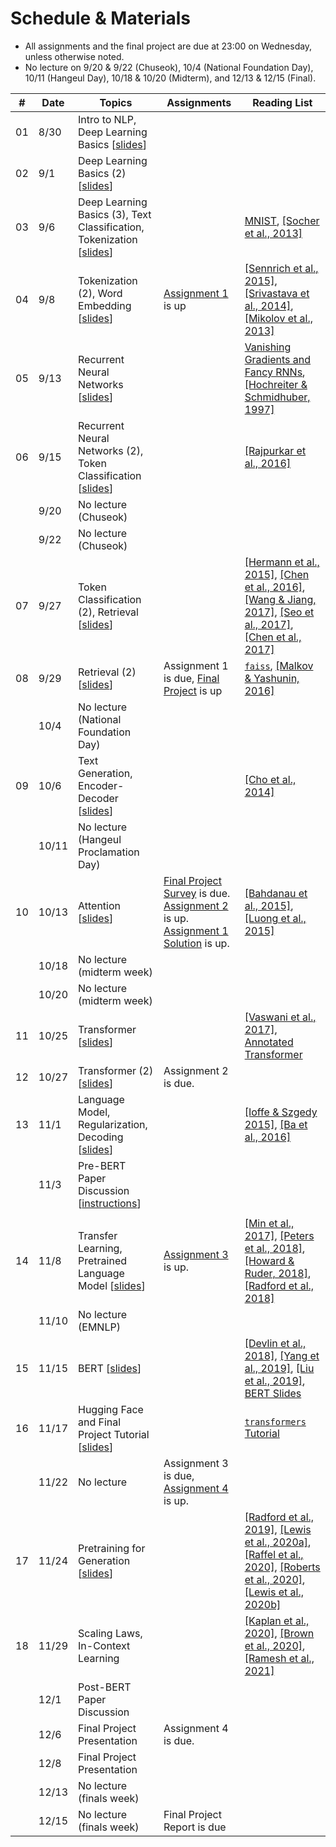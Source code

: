 # Schedule & Materials

- All assignments and the final project are due at 23:00 on Wednesday, unless otherwise noted.
- No lecture on 9/20 & 9/22 (Chuseok), 10/4 (National Foundation Day), 10/11 (Hangeul Day), 10/18 & 10/20 (Midterm), and 12/13 & 12/15 (Final).

| # | Date      | Topics                                  | Assignments | Reading List |
|----------------|-----------|-------------------------------------------------|------------------|-------------------------|
|             01 |  8/30 | Intro to NLP, Deep Learning Basics [[slides][s01]]                     |                ||
|             02 |  9/1 | Deep Learning Basics (2) [[slides][s02]]                      | |                        |
|             03 | 9/6 | Deep Learning Basics (3), Text Classification, Tokenization [[slides][s03]]                      |                |  [MNIST][mnist], [[Socher et al., 2013]][sst]                        |
|             04 | 9/8 | Tokenization (2), Word Embedding [[slides][s04]] |  [Assignment 1][a1] is up                                   | [[Sennrich et al., 2015]][bpe], [[Srivastava et al., 2014]][dropout], [[Mikolov et al., 2013]][word2vec] |
|             05 | 9/13 | Recurrent Neural Networks [[slides][s05]] |                                      |[Vanishing Gradients and Fancy RNNs][cs224n-07], [[Hochreiter & Schmidhuber, 1997]][lstm]|
|             06 | 9/15 | Recurrent Neural Networks (2), Token Classification [[slides][s06]] |                                      |[[Rajpurkar et al., 2016]][squad]|
|              | 9/20 | No lecture (Chuseok) |                             |                         |
|              | 9/22 | No lecture (Chuseok) |                             |                         |
|             07 | 9/27 | Token Classification (2), Retrieval [[slides][s07]]  |  |[[Hermann et al., 2015]][teaching], [[Chen et al., 2016]][thorough], [[Wang & Jiang, 2017]][matchlstm], [[Seo et al., 2017]][bidaf], [[Chen et al., 2017]][drqa] |
|             08 | 9/29 | Retrieval (2) [[slides][s08]] | Assignment 1 is due, [Final Project][final] is up | [`faiss`][faiss], [[Malkov & Yashunin, 2016]][hnsw] |
|              | 10/4 | No lecture (National Foundation Day) |                             |                         |
|             09 | 10/6 | Text Generation, Encoder-Decoder [[slides][s09]] | | [[Cho et al., 2014]][seq2seq]             |
|              | 10/11 | No lecture (Hangeul Proclamation Day) |                             |                         |
|             10 |  10/13 | Attention [[slides][s10]] | [Final Project Survey][final-survey] is due. [Assignment 2][a2] is up.  [Assignment 1 Solution][s1] is up.  | [[Bahdanau et al., 2015]][att], [[Luong et al., 2015]][att-luong]         |
|              | 10/18 | No lecture (midterm week) |   |                         |
|              | 10/20 | No lecture (midterm week) |  |                         |
|             11 |  10/25 | Transformer [[slides][s11]] |                                     | [[Vaswani et al., 2017]][transformer], [Annotated Transformer][annotated]                        |
|             12 | 10/27 | Transformer (2) [[slides][s12]]|  Assignment 2 is due.  |                         |
|             13 | 11/1 | Language Model, Regularization, Decoding [[slides][s13]] |   | [[Ioffe & Szgedy 2015]][batchnorm], [[Ba et al., 2016]][layernorm]                         |
|              | 11/3 | Pre-BERT Paper Discussion [[instructions][d1]] |  |                             |
|||||
|             14 |  11/8 | Transfer Learning, Pretrained Language Model [[slides][s14]]  | [Assignment 3][a3] is up.                     | [[Min et al., 2017]][qa-transfer], [[Peters et al., 2018]][elmo], [[Howard & Ruder, 2018]][ulmfit], [[Radford et al., 2018]][gpt]                                          |
|              | 11/10 | No lecture (EMNLP)  |   |                                         |
|             15 | 11/15 | BERT [[slides][s15]] |                                     | [[Devlin et al., 2018]][bert], [[Yang et al., 2019]][xlnet], [[Liu et al., 2019]][roberta], [BERT Slides][bert-slides] |
|             16 | 11/17 | Hugging Face and Final Project Tutorial [[slides][s16]] |  | [`transformers` Tutorial][transformers] |                      
|              | 11/22 | No lecture |Assignment 3 is due, [Assignment 4][a4] is up.  | |
|             17 | 11/24 |Pretraining for Generation [[slides][s17]] |  |[[Radford et al., 2019]][gpt-2], [[Lewis et al., 2020a]][bart], [[Raffel et al., 2020]][t5], [[Roberts et al., 2020]][cbqa], [[Lewis et al., 2020b]][overlap]  |
|             18 | 11/29 | Scaling Laws, In-Context Learning |                                   |[[Kaplan et al., 2020]][scaling], [[Brown et al., 2020]][gpt-3], [[Ramesh et al., 2021]][dall-e] |
|              |  12/1 | Post-BERT Paper Discussion  |  | |
|              |  12/6 | Final Project Presentation                      |  Assignment 4 is due. |           |
|             |  12/8 | Final Project Presentation                      |                                   |                         |
|              |  12/13 | No lecture (finals week)                      |                                    |                         |
|              |  12/15 | No lecture (finals week)                      |  Final Project Report is due                                  |                         |

[s01]: https://drive.google.com/file/d/1Wc3WWW5c1f0ZhusUAD-VEq2tWbRH7KCA/view?usp=sharing
[s02]: https://drive.google.com/file/d/11e7fpRWTW089Qvnivkh1fxxBQXxIcbvY/view?usp=sharing
[s03]: https://drive.google.com/file/d/1hWfX08e7mdjzbPgNn1txtbT3vOBINm6M/view?usp=sharing
[s04]: https://drive.google.com/file/d/11pa0p54qHVP9P4JHPa1QBUFrpOx_1N_V/view?usp=sharing
[s05]: https://drive.google.com/file/d/11tGioYJPIwvO6orqTwkgyuUqxFpheZ8p/view?usp=sharing
[s06]: https://drive.google.com/file/d/121Ga4V2U030RaLEPkRl5sDdoYTHyBN0c/view?usp=sharing
[s07]: https://drive.google.com/file/d/12ESkOClHnxURjEc45MDidJK0WdwBXj9z/view?usp=sharing
[s08]: https://drive.google.com/file/d/12KnsPNcRwmQezmxnjTLzaz7-bWQt81f0/view?usp=sharing
[s09]: https://drive.google.com/file/d/1OlGeBWNJnTGB10pfdVOl6dp5E4WTeGYv/view?usp=sharing
[s10]: https://drive.google.com/file/d/1--qPSaQgkB5HbeEwRZYDNeEdjasxQAB5/view?usp=sharing
[s11]: https://drive.google.com/file/d/1-cOaQyb-JiIPYA2E0akpt-ZQw4NnX_pl/view?usp=sharing
[s12]: https://drive.google.com/file/d/1-e1afB-rbwh7Xlvp_uu4K0TU6-wPYxUN/view?usp=sharing
[s13]: https://drive.google.com/file/d/105uffdFm9kk4vxsAOKbpNejtTiTfeYiH/view?usp=sharing
[s14]: https://drive.google.com/file/d/1079QeGAsL8lUMJuL-UE8UrJBhTJIwriu/view?usp=sharing
[s15]: https://drive.google.com/file/d/10B5wdxaQFvCh21O0Gi9hDn8c5189jcPH/view?usp=sharing
[s16]: https://drive.google.com/file/d/10Ljc-WoOyvb8D1ZGtzrEi6OaYiFYBg-w/view?usp=sharing
[s17]: https://drive.google.com/file/d/12LIFz0bPcs46UMXNKZWMY8lo9V1sCJo6/view?usp=sharing
[s18]: https://drive.google.com/file/d/1VlNmxw9gdJ3FrbuMPBHtssz8Fml8bArS/view?usp=sharing
[s19]: https://drive.google.com/file/d/1lj58BULPV0SZUZBXkPdOYAIK_sL3vi0i/view?usp=sharing
[s20]: https://drive.google.com/file/d/17SUpIjpDX_if3rW3YZUGmUs_jk2__xRW/view?usp=sharing
[s21]: https://drive.google.com/file/d/1CdOeMFveW0kxMc5UgOt9Qc3tX-9pkFxE/view?usp=sharing

[a1]: https://colab.research.google.com/drive/19lEyaARbvyxlqaYa4MbKvzxuYv7yt-qG
[a2]: https://colab.research.google.com/drive/1BnZTWAtJHphAle0jkvJkc6zh86GuBxIU
[a3]: https://colab.research.google.com/drive/1xRr_ZZc-HUwR37X_7EmzaK-JHBtJ5WW2?usp=sharing
[a4]: https://colab.research.google.com/drive/1M4tfQtRh_F0JXajx-5uInfK1lUtg6u9w?usp=sharing
[final]: https://docs.google.com/document/d/17F5_dcE7U4akdIa2H0G0hYo_RHvnBsZSPF1XVRYeZpQ/edit?usp=sharing
[final-survey]: https://forms.gle/sUb6Tok21e19rZC76

[s1]: https://colab.research.google.com/drive/1Mq_ZUPis2F8xuH9a2u9FzA_hEdMzFYeW

[d1]: https://docs.google.com/document/d/1hLzjQCiqU7zQq4RMg9A063Fv537VXmccjWk0pph2tn0/edit?usp=sharing

[word2vec]: https://arxiv.org/abs/1301.3781
[mnist]: http://yann.lecun.com/exdb/mnist/
[cs224n-07]: https://web.stanford.edu/class/archive/cs/cs224n/cs224n.1194/slides/cs224n-2019-lecture07-fancy-rnn.pdf
[seq2seq]: https://arxiv.org/abs/1406.1078
[lstm]: https://www.bioinf.jku.at/publications/older/2604.pdf
[att]: https://arxiv.org/abs/1409.0473
[att-luong]: https://arxiv.org/abs/1508.04025
[teaching]: https://arxiv.org/abs/1506.03340
[matchlstm]: https://arxiv.org/abs/1608.07905
[bidaf]: https://arxiv.org/abs/1611.01603
[transformer]: https://arxiv.org/abs/1706.03762
[annotated]: https://nlp.seas.harvard.edu/2018/04/03/attention.html
[layernorm]: https://arxiv.org/abs/1607.06450
[batchnorm]: https://arxiv.org/abs/1502.03167
[syntactic]: https://www.cs.unc.edu/~mbansal/teaching/slidesFall20/nlp_comp786_fall2020_lec4_sep2.pdf
[wikisql]: https://arxiv.org/abs/1709.00103
[thorough]: https://arxiv.org/abs/1606.02858
[squad]: https://arxiv.org/abs/1606.05250
[elmo]: https://arxiv.org/abs/1802.05365
[gpt]: https://openai.com/blog/language-unsupervised/
[bert]: https://arxiv.org/abs/1810.04805
[transformers]: https://huggingface.co/transformers/training.html
[drqa]: https://arxiv.org/abs/1704.00051
[dpr]: https://arxiv.org/abs/2004.04906
[hnsw]: https://arxiv.org/abs/1603.09320
[roberta]: https://arxiv.org/abs/1907.11692
[bart]: https://arxiv.org/abs/1910.13461
[xlnet]: https://arxiv.org/abs/1906.08237
[faiss]: https://github.com/facebookresearch/faiss
[gpt-2]: https://openai.com/blog/better-language-models/
[albert]: https://arxiv.org/abs/1909.11942
[electra]: https://arxiv.org/abs/2003.10555
[t5]: https://arxiv.org/abs/1910.10683
[layoutlm]: https://arxiv.org/abs/1912.13318
[m2m-100]: https://arxiv.org/abs/2010.11125
[mobilebert]: https://arxiv.org/abs/2004.02984
[scaling]: https://arxiv.org/abs/2001.08361
[gpt-3]: https://arxiv.org/abs/2005.14165
[cbqa]: https://arxiv.org/abs/2002.08910
[bros]: https://openreview.net/forum?id=punMXQEsPr0
[dall-e]: https://arxiv.org/abs/2102.12092
[ulmfit]: https://arxiv.org/abs/1801.06146
[bpe]: https://arxiv.org/abs/1508.07909
[dropout]: https://jmlr.org/papers/v15/srivastava14a.html
[exposure-bias]: https://openreview.net/forum?id=rJg2fTNtwr
[sst]: https://nlp.stanford.edu/~socherr/EMNLP2013_RNTN.pdf
[ulmfit]: https://arxiv.org/abs/1801.06146
[qa-transfer]: https://arxiv.org/abs/1702.02171
[bert-slides]: https://nlp.stanford.edu/seminar/details/jdevlin.pdf
[overlap]: https://arxiv.org/abs/2008.02637